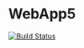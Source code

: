# WebApp5
[![Build Status](https://dev.azure.com/MIGHTY-az400/AgileProject/_apis/build/status/DevOps-MIGHTY.WebApp5?branchName=main)](https://dev.azure.com/MIGHTY-az400/AgileProject/_build/latest?definitionId=6&branchName=main)
